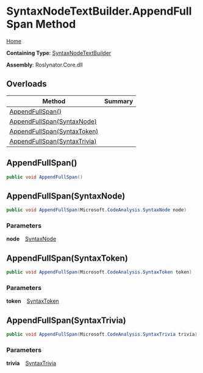 # SyntaxNodeTextBuilder\.AppendFullSpan Method

[Home](../../../../README.md)

**Containing Type**: [SyntaxNodeTextBuilder](../README.md)

**Assembly**: Roslynator\.Core\.dll

## Overloads

| Method | Summary |
| ------ | ------- |
| [AppendFullSpan()](#Roslynator_Text_SyntaxNodeTextBuilder_AppendFullSpan) | |
| [AppendFullSpan(SyntaxNode)](#Roslynator_Text_SyntaxNodeTextBuilder_AppendFullSpan_Microsoft_CodeAnalysis_SyntaxNode_) | |
| [AppendFullSpan(SyntaxToken)](#Roslynator_Text_SyntaxNodeTextBuilder_AppendFullSpan_Microsoft_CodeAnalysis_SyntaxToken_) | |
| [AppendFullSpan(SyntaxTrivia)](#Roslynator_Text_SyntaxNodeTextBuilder_AppendFullSpan_Microsoft_CodeAnalysis_SyntaxTrivia_) | |

## AppendFullSpan\(\) <a id="Roslynator_Text_SyntaxNodeTextBuilder_AppendFullSpan"></a>

```csharp
public void AppendFullSpan()
```

## AppendFullSpan\(SyntaxNode\) <a id="Roslynator_Text_SyntaxNodeTextBuilder_AppendFullSpan_Microsoft_CodeAnalysis_SyntaxNode_"></a>

```csharp
public void AppendFullSpan(Microsoft.CodeAnalysis.SyntaxNode node)
```

### Parameters

**node** &ensp; [SyntaxNode](https://docs.microsoft.com/en-us/dotnet/api/microsoft.codeanalysis.syntaxnode)

## AppendFullSpan\(SyntaxToken\) <a id="Roslynator_Text_SyntaxNodeTextBuilder_AppendFullSpan_Microsoft_CodeAnalysis_SyntaxToken_"></a>

```csharp
public void AppendFullSpan(Microsoft.CodeAnalysis.SyntaxToken token)
```

### Parameters

**token** &ensp; [SyntaxToken](https://docs.microsoft.com/en-us/dotnet/api/microsoft.codeanalysis.syntaxtoken)

## AppendFullSpan\(SyntaxTrivia\) <a id="Roslynator_Text_SyntaxNodeTextBuilder_AppendFullSpan_Microsoft_CodeAnalysis_SyntaxTrivia_"></a>

```csharp
public void AppendFullSpan(Microsoft.CodeAnalysis.SyntaxTrivia trivia)
```

### Parameters

**trivia** &ensp; [SyntaxTrivia](https://docs.microsoft.com/en-us/dotnet/api/microsoft.codeanalysis.syntaxtrivia)